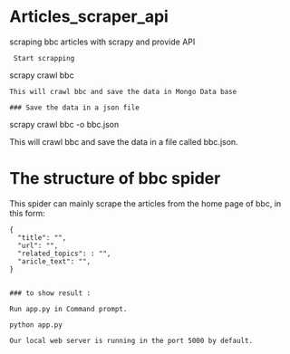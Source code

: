 # Articles_scraper_api
scraping bbc articles with scrapy and provide API

```
 Start scrapping
```
scrapy crawl bbc

```
This will crawl bbc and save the data in Mongo Data base 

### Save the data in a json file
```
scrapy crawl bbc -o bbc.json

This will crawl bbc and save the data in a file called bbc.json.


# The structure of bbc spider
This spider can mainly scrape the articles  from the home page of bbc, in this form: 

```
{
  "title": "", 
  "url": "", 
  "related_topics": : "", 
  "aricle_text": "", 
}


### to show result :

Run app.py in Command prompt.

python app.py

Our local web server is running in the port 5000 by default.
